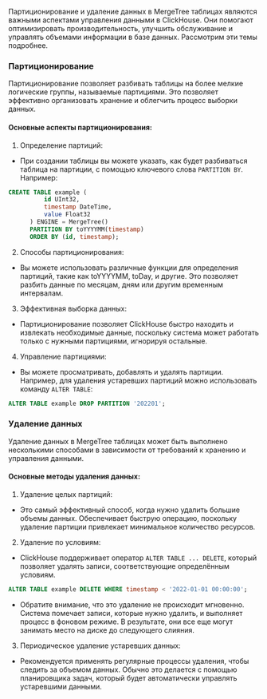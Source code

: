 Партиционирование и удаление данных в MergeTree таблицах являются важными аспектами управления данными в ClickHouse. Они помогают оптимизировать производительность, улучшить обслуживание и управлять объемами информации в базе данных. Рассмотрим эти темы подробнее.

### Партиционирование

Партиционирование позволяет разбивать таблицы на более мелкие логические группы, называемые партициями. Это позволяет эффективно организовать хранение и облегчить процесс выборки данных.

#### Основные аспекты партиционирования:

1. Определение партиций:
- При создании таблицы вы можете указать, как будет разбиваться таблица на партиции, с помощью ключевого слова `PARTITION BY`. Например:
```sql
CREATE TABLE example (
          id UInt32,
          timestamp DateTime,
          value Float32
      ) ENGINE = MergeTree()
      PARTITION BY toYYYYMM(timestamp)
      ORDER BY (id, timestamp);
```

2. Способы партиционирования:
- Вы можете использовать различные функции для определения партиций, такие как toYYYYMM, toDay, и другие. Это позволяет разбить данные по месяцам, дням или другим временным интервалам.

3. Эффективная выборка данных:
- Партиционирование позволяет ClickHouse быстро находить и извлекать необходимые данные, поскольку система может работать только с нужными партициями, игнорируя остальные.

4. Управление партициями:
- Вы можете просматривать, добавлять и удалять партиции. Например, для удаления устаревших партиций можно использовать команду `ALTER TABLE`:
```sql
ALTER TABLE example DROP PARTITION '202201';
```

### Удаление данных

Удаление данных в MergeTree таблицах может быть выполнено несколькими способами в зависимости от требований к хранению и управления данными.

#### Основные методы удаления данных:

1. Удаление целых партиций:
- Это самый эффективный способ, когда нужно удалить большие объемы данных. Обеспечивает быструю операцию, поскольку удаление партиции привлекает минимальное количество ресурсов.

2. Удаление по условиям:
- ClickHouse поддерживает оператор `ALTER TABLE ... DELETE`, который позволяет удалять записи, соответствующие определённым условиям.
```sql
ALTER TABLE example DELETE WHERE timestamp < '2022-01-01 00:00:00';
```
- Обратите внимание, что это удаление не происходит мгновенно. Система помечает записи, которые нужно удалить, и выполняет процесс в фоновом режиме. В результате, они все еще могут занимать место на диске до следующего слияния.

3. Периодическое удаление устаревших данных:
- Рекомендуется применять регулярные процессы удаления, чтобы следить за объемом данных. Обычно это делается с помощью планировщика задач, который будет автоматически управлять устаревшими данными.

